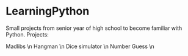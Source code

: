 # LearningPython

Small projects from senior year of high school to become familiar with Python.
Projects:

Madlibs \n
Hangman \n
Dice simulator \n
Number Guess \n
